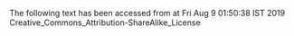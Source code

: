 The following text has been accessed from at Fri Aug 9 01:50:38 IST 2019
Creative_Commons_Attribution-ShareAlike_License
